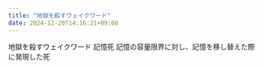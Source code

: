 ```yaml
---
title: "地獄を殺すウェイクワード"
date: 2024-12-20T14:16:21+09:00
---
```

地獄を殺すウェイクワード
記憶死
記憶の容量限界に対し、記憶を移し替えた際に発現した死
